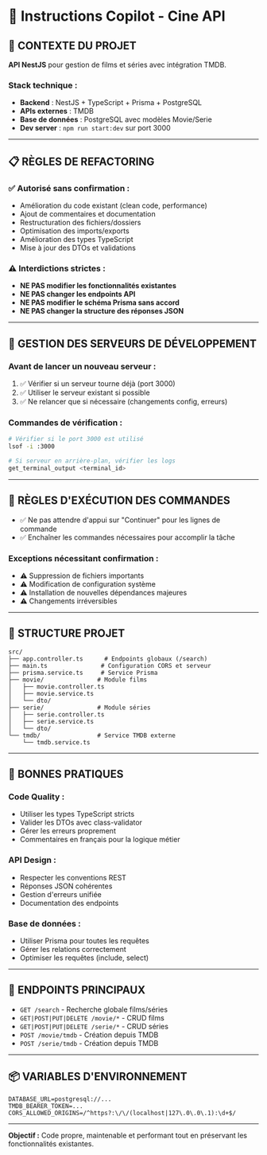 # 🤖 Instructions Copilot - Cine API

## 🎯 CONTEXTE DU PROJET

**API NestJS** pour gestion de films et séries avec intégration TMDB.

### Stack technique :
- **Backend** : NestJS + TypeScript + Prisma + PostgreSQL
- **APIs externes** : TMDB
- **Base de données** : PostgreSQL avec modèles Movie/Serie
- **Dev server** : `npm run start:dev` sur port 3000

---

## 📋 RÈGLES DE REFACTORING

### ✅ **Autorisé sans confirmation :**
- Amélioration du code existant (clean code, performance)
- Ajout de commentaires et documentation
- Restructuration des fichiers/dossiers
- Optimisation des imports/exports
- Amélioration des types TypeScript
- Mise à jour des DTOs et validations

### ⚠️ **Interdictions strictes :**
- **NE PAS modifier les fonctionnalités existantes**
- **NE PAS changer les endpoints API**
- **NE PAS modifier le schéma Prisma sans accord**
- **NE PAS changer la structure des réponses JSON**

---

## 🔧 GESTION DES SERVEURS DE DÉVELOPPEMENT

### **Avant de lancer un nouveau serveur :**
1. ✅ Vérifier si un serveur tourne déjà (port 3000)
2. ✅ Utiliser le serveur existant si possible
3. ✅ Ne relancer que si nécessaire (changements config, erreurs)

### **Commandes de vérification :**
```bash
# Vérifier si le port 3000 est utilisé
lsof -i :3000

# Si serveur en arrière-plan, vérifier les logs
get_terminal_output <terminal_id>
```

---

## 🚀 RÈGLES D'EXÉCUTION DES COMMANDES

- ✅ Ne pas attendre d'appui sur "Continuer" pour les lignes de commande
- ✅ Enchaîner les commandes nécessaires pour accomplir la tâche

### **Exceptions nécessitant confirmation** :
- ⚠️ Suppression de fichiers importants
- ⚠️ Modification de configuration système
- ⚠️ Installation de nouvelles dépendances majeures
- ⚠️ Changements irréversibles

---

## 📁 STRUCTURE PROJET

```
src/
├── app.controller.ts      # Endpoints globaux (/search)
├── main.ts               # Configuration CORS et serveur
├── prisma.service.ts     # Service Prisma
├── movie/               # Module films
│   ├── movie.controller.ts
│   ├── movie.service.ts
│   └── dto/
├── serie/               # Module séries
│   ├── serie.controller.ts
│   ├── serie.service.ts
│   └── dto/
└── tmdb/                # Service TMDB externe
    └── tmdb.service.ts
```

---

## 🎨 BONNES PRATIQUES

### **Code Quality :**
- Utiliser les types TypeScript stricts
- Valider les DTOs avec class-validator
- Gérer les erreurs proprement
- Commentaires en français pour la logique métier

### **API Design :**
- Respecter les conventions REST
- Réponses JSON cohérentes
- Gestion d'erreurs unifiée
- Documentation des endpoints

### **Base de données :**
- Utiliser Prisma pour toutes les requêtes
- Gérer les relations correctement
- Optimiser les requêtes (include, select)

---

## 🔑 ENDPOINTS PRINCIPAUX

- `GET /search` - Recherche globale films/séries
- `GET|POST|PUT|DELETE /movie/*` - CRUD films
- `GET|POST|PUT|DELETE /serie/*` - CRUD séries
- `POST /movie/tmdb` - Création depuis TMDB
- `POST /serie/tmdb` - Création depuis TMDB

---

## 📦 VARIABLES D'ENVIRONNEMENT

```env
DATABASE_URL=postgresql://...
TMDB_BEARER_TOKEN=...
CORS_ALLOWED_ORIGINS=/^https?:\/\/(localhost|127\.0\.0\.1):\d+$/
```

---

**Objectif :** Code propre, maintenable et performant tout en préservant les fonctionnalités existantes.

